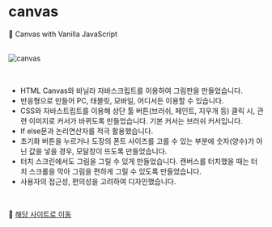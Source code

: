 # canvas
🎨 Canvas with Vanilla JavaScript
<br>
<br>

![canvas](https://user-images.githubusercontent.com/108778921/191954393-962247c9-8783-4c7a-a825-a5f7ed39b117.png)

<br>

- HTML Canvas와 바닐라 자바스크립트를 이용하여 그림판을 만들었습니다.
- 반응형으로 만들어 PC, 태블릿, 모바일, 어디서든 이용할 수 있습니다.
- CSS와 자바스트립트를 이용해 상단 툴 버튼(브러쉬, 페인트, 지우개 등) 클릭 시, 관련 이미지로 커서가 바뀌도록 만들었습니다. 기본 커서는 브러쉬 커서입니다.
- If else문과 논리연산자를 적극 활용했습니다.
- 초기화 버튼을 누르거나 도장의 폰트 사이즈를 고를 수 있는 부분에 숫자(양수)가 아닌 값을 넣을 경우, 모달창이 뜨도록 만들었습니다.
- 터치 스크린에서도 그림을 그릴 수 있게 만들었습니다. 캔버스를 터치했을 때는 터치 스크롤을 막아 그림을 편하게 그릴 수 있도록 만들었습니다.
- 사용자의 접근성, 편의성을 고려하여 디자인했습니다.

<br>

🔗 <a href="https://feb-dain.github.io/canvas/"> 해당 사이트로 이동 </a>
<br>
